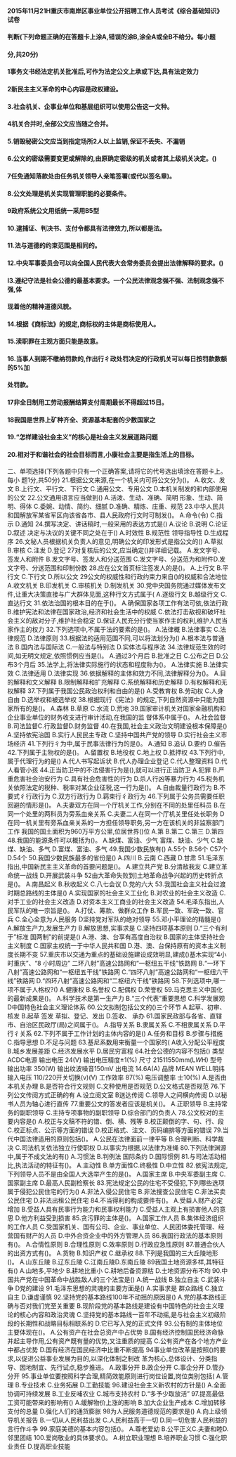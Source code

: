 #### 2015年11月21H重庆市南岸区事业单位公开招聘工作人员考试《综合基础知识》试卷

#### 判断(下列命题正确的在答题卡上涂A,错误的涂B,涂全A或全B不给分。每小题
#### 分,共20分)

#### 1事务文书经法定机关批准后,可作为法定公文上承或下达,具有法定效力
>   

#### 2新民主主义革命的中心内容是政权建设。
#### 3.社会机关、企事业单位和基层组织可以使用公告这一文种。
#### 4机关合并时,全部公文应当随之合并。
#### 5.销毁秘密公文应当到指定场所2人以上监销,保证不丢失、不漏销
#### 6.公文的密级需要变更或解除的,由原确定密级的机关或者其上级机关决定。()
#### 7任免通知落款处由任务机关领导人亲笔签署(或代以签名章)。
#### 8.公文处理是机关实现管理职能的必要条件。
#### 9政府系统公文用纸统一采用B5型
#### 10.逮捕证、判决书、支付令都具有法律效力,所以都是法。
#### 11.法与道德的约束范围是相同的。
#### 12.中央军事委员会可以向全国人民代表大会常务委员会提出法律解释的要求。()
#### I3.遵纪守法是社会公德的最基本要求。一个公民法律观念强不强、法制观念强不强,体
#### 现着他的精神道德风貌。
#### 14.根据《商标法》的规定,商标权的主体是商标使用人。
#### 15.渎职罪在主观方面只能是故意。
#### 16.当事人到期不缴纳罚款的,作出行彳政处罚决定的行政机关可以每日按罚款数额的5%加
#### 处罚款。
#### 17非全日制用工劳动报酬结算支付周期最长不得超过15日。
#### 18我国是世界上矿种齐全、资源基本配套的少数国家之
#### 19.“怎样建设社会主义”的核心是社会主义发展道路问题
#### 
#### 
#### 20.相对于和谐社会的社会目标而言,小康社会主要是指生活上的目标。
二、单项选择(下列各题中只有一个正确答案,请将它的代号选出填涂在答题卡上。每小
题1分,共50分)
21.根据公文来源,在一个机关内可将公文分为()。
A.收文、发文
B.上行文、平行文、下行文
C.通用公文、专用公文
D.本机关制发的和内部使用的公文
22.公文通用语言应当做到()
A.活泼、生动、准确、简明
形象、生动、简明、得体
C.委婉、动情、简约、细腻
D.准确、精炼、庄重、规范
23.中华人民共和国解放军某省军区向该省各市、县人民政府行文时可制发()。
A.命令(令)
C.指示
D.通知
24.撰写决定、讲话稿时,一般采用的表达方式是()
A.议论
B.说明
C.论证
D.叙述
决定与决议的关键不同之处在于()
A.时效性
B.规范性
领导指导性
D.生成程序
26.文秘人员根据机关负责人的意见,明确公文的印发形式是指公文的()
A.草拟
B.审核
C.注发
D.登记
27对复核后的公文,应当确定()并详细记载。
A.发文字号、签发人和附件
B.发文字号、签发人和分送范围
C.发文字号、分送范为和附件D.发文字号、分送范围和印制份数
28.应在公文首页标注签发人的是()。
A.上行文
B.平行文
C.下行文
D.所以公文
29公文的权威性和行政约束力来自()的权威和合法地位
A.收文机关
B.印发机关
C.审核机关
D.制发机关
30.党中央国务院通过媒体发布文件,让重大决策直接与广大群体见面,这种行文方式属于(
A.逐级行文
B.越级行文
C.直达行文
31.依法治国的根本目的在于()。
A.确保国家各项工作有法可依,依法行政
B.维护宪法和法律在国家政治,经济和社会生活中的权威
C.依法打击敌视和破坏社会主义的敌对分子,维护社会稳定
D.保证人民充分行使当家作主的权利,维护人民当家作主的权力
32.下列选项中,不属于法的要素的是()。
A.法律概
B.法律事实
C.法律规范
D.法律原则
33.根据法的适用范围不同,可以将法划分为()
A.根本法与普通法
B.国内法与国际法
C.一般法与特别法
D.实体法与程序法
34.法律规范生效的时间,如无明文规定,依照惯例应当是()。
A.通过3个月后
B.批准之日
C.公布之日
D.公布3个月后
35.法学上,将法律实际施行的状态和程度称为()。
A.法律实施
B.法律实效
C.法律适用
D.法律实现
36.依据解释的主体和效力不同,法律解释分为()。
A.目的解释和文义解释
B.限制解释和扩充解释
C.系统解释和历史解释
D.有权解释和无权解释
37.下列属于我国公民政治权利和自由的是()
A.受教育权
B.劳动权
C.人身自由
D.选举权和被选举权
38.根据现行《宪法》的规定,下列自然资源中只能为国家所有的是()。
A.森林
B.草原
C.水流
D.荒地
39.国家审计机关对国家金融机构和企业事业单位的财务收支进行审计活动,在我国的监
督体系中属于()。
A.社会监督
B.司法监督C.行政监督D.财务监督
40.在我国,社会主义政治文明建设根本保障是()
A.坚持依宪治国
B.实行人民民主专政
C.坚持中国共产党的领导
D.实行社会主义市场经济
41.下列行彳为中,属于民事法律行为的是()。
A.通知
B.追认
D.要约
D.催告
42.下列属于主物权的是()。
A.留置权
B.地役权
C.地上权
D.抵押权
43.下列行中,属于代理行为的是()
A.代人书写起诉状
B.代人办理企业登记
C.代人整理资料
D.代人看管小孩
44.正当防卫中的不法侵害行为是(),就可以进行正当防卫
A.犯罪
B.严重危害社会治安行为
C.具有社会危害性的行为
D.杀人行凶等暴力行为
45.税务机关依照法定的税种、税率对某企业征税,这一行为是()。
A.自由裁量行政行为
B.不要式彳行政行为
C.双方行政行为
D.羁束行彳政行为
46.下列属于公务员需要任职回避的情形是()。
A.夫妻双方在同一个厅机关工作,分别在不同的处里任科员
B.在同一个处里的两科员为旁系血亲关系
C.夫妻二人在同一个厅机关里任处长职务
D在同一机关里有旁系血亲关系的一方担任领导职务,另一方在该机关的非监察部门工作
我国的国土面积为960万平方公里,位居世界()位
A.第
B.第二
C.第三
D.第四
48.我国的能源条件可以概括为()。
A.缺煤、富油、少气
富煤、缺油、少气
C.缺煤、缺油、多气
D.富煤、富油、多气
49.我国少数民族有()
A.55个
B.56个
C57个
D.54个
50.我国少数民族最多的省份是()
A.四川
B.云南
C.西藏
D.甘肃
51.毛泽东指出,中国新民主主义革命的首要问题是()。
A.建立共产党
B.分清敌我友
C.建立革命统一战线
D.开展武装斗争
52由大革命失败到]土地革命战争兴起的历史转折点是()。
A.南昌起义
B.秋收起义
C.八七会议
D.党的六大
53.我国社会主义社会过渡时期总路线的主体是()
A.实现国家的社会主义工业化
B.对农业的社会主义改造
C.对手工业的社会主义改造
D.对资本主义工商业的社会主义改造
54.毛泽东指出,人民军队的唯一宗旨是()。
A.打仗、筹款、做群众工作
B.军民一致、军政一致、官兵
C.全心全意为人民服务
D坚持党对军队的绝对领导
55.邓小平理论的精髓是()
A.解放生产力,发展生产力
B.解放思想,实事求是
C.坚持四项基本原则
D.“三个有利于”标准
国两制”的前提是()
A.港、澳、台享有高度自治权
B.国家的主体坚持社会主义制度
C.国家主权统一于中华人民共和国
D.港、澳、台保持原有的资本主义制度长期不变
57.重庆市以交通为重点的基础设施建设成效明显,建成()基木实现“4小时重庆”、“8
小时周边”
二环八射”高速公路网和“一枢纽五干线”铁路网
B.“一环下八射”高速公路网和“一枢纽五干线”铁路网
C.“四环八射”高速公路网和“一枢纽六干线”铁路网
D.“四环八射”高速公路网和“二枢纽六干线”铁路网
58.下列选项中,哪一项不属于人格权?()
A.健康权
B.名誉权
C.配偶权
D.荣誉权
59.马克思主义中国化的最新成果是()。
A.科学技术是第一生产力
B.“三个代表”重要思想
C.科学发展观
D中国特色社会主义理论体系
60.公文拟制包括公文的()三个环节
A.起草、初审、核发
B.起草
签发
草拟、登记、发出
D.签收、
承办
61.国家民政部与各省、直辖市、自治区民政厅(局)之间属于()。
A.指导关系
B.隶属关系
C.不相隶属关系
D.平行彳关系
62.下列不属于工作计划的主体内容的是()
A.任务和目标
B.步骤与措施
C.指导思想
D.不足与问题
63.基尼系数用来衡量一个国家的(
A收入分配公平程度
B.城乡发展差距
C.经济发展水平
D.居民穷富程
64.社会公德的内容不包括()
类型
ACDC电源
输出电压
24(V)
输出电压精度±1(%)
尺寸
21511550mm(L*W*H)
型号
输出功率
350(W)
输出纹波噪音150mV
出电流
14.6A(A)
品牌
MEAN WELL明纬
输入电压
110/220开关切换(v)(V)
工作效率
87(%)
电压调整率
士10(%)
A.是否由本机关办理
B.是否符合行文规则
C.文种使用是否规范
D.公文格式是否规范
76.下列公文传阅方式正确的有
A.设立阅文室
B送达传阅
C.领导人之间横向传阅
D.以秘书人员为轴心进行直传
77.重要公文的答发者应该是机关()。
A.正职领导
B.主持常务的副职领导
C.主持专项事物的副职领导
D.综合部门的负责人
78.公文校对的主要内容是()
A.校正与文稿不符的错、倒、横、残等
B.校正颠倒的字、句、行、段
C.校正标点、公示等方面的错误
D.校正格式、注文、页码编排等方面的错误
79.当代中国法律适用的原则包括()。
A.公民在法律面前一律平等
B.合理判断、科学裁决
C.司法机关依法独立行使职权
D.以事实为根据,以法律为准绳
80.下列法律渊源中,属于不成文法的有()
A.习惯法
B.判例法
国际条约
D.国际惯例
81.与司法活动相比,执法活动的特征有()。
A.主动性
B.单方面性C.终极性
D.中立性
82.依宪法规定,下列领导人员不是由全国人大选举产生的是()。
A.国家主席
B.中央军委副主席
C.国家副主席
D.最高人民副检察长
83.宪法规定公民的住宅不受侵犯,下列哪些选项属于侵犯公民住宅的行为()
A.非法入侵公民住宅
B.非法搜查公民住宅
C.非法买卖公民住宅
D.非法出租公民住宅
84.不当得利的构成要件有()。
A.受益人财产必定增加
B.受益人具有民事行为能力和民事权利能力
C.受益人主观上有损害他人的意思
D.他方利益受到损害
85.贪污罪的主体是()。
A.国家工作人员
B.集体经济组织的工作人员
C.受国家机关、国有公司、企业、事业单位、人民团体委托管理、经营国有财产的人员
D.中外合资企业中的外方管理人员
86.我国行政法的基本原则有()。
A.合情性原则
B.合理性原则
C.效率原则
D.行政应急性原则
87.普通合伙人的出资方式有()。
A.货物
B.知识产权
C.继承权
88.下列是我国的三大丘陵地形()。
A.山东丘陵
B.辽东丘陵
C.江南丘陵D.东南丘陵
89我国土地资源多样,其特征有()
A.山地多,平地少
B.耕地比重小
C.耕地后备资源枯
D.土地资源分布不均
90.中国共产党在中国革命中战胜敌人的三个法宝是()
A.统一战线
B.独立自主
C.武装斗争
D党的建设
91.毛泽东思想的灵魂的主要方面是()
A.实事求是
群众路线
C.独立自主
D.谦虚谨慎
92.坚持党的基本路线100年不动摇的原因是()
A.党的基本路线正确与否对我们党至关重要
B.现阶段党的基本路线是建设有中国特色的社会主义理论的核心内容和政治灵魂
C.坚持党的基本路线一百年不动摇,是与社会主义初级阶段的长期性和战略目标相联系的
D.它已写入党的正式文件
93.公有制的主体地位主要体现在()。
A.公有资产在社会总资产中占优势
B.国有经济控制国民经济命脉并起主导作用,公有资产既有量的优势,又注重质的提高
C.公有资产在各个地方产业中都占优势
D.国有经济在国民经济中比重不断提高
94事业单位改革是按照()的要求,以促进公益事业发展为目的,以深化体制之制改
革为核心,总体设计、分类指导、因地制宜、先行试点,稳步推进。
A.政事分开
B.政企分开
C.事企分开
D.管办分开
95.事业单位要按照科学合理,精简效能原则进行岗位设置,岗位类别包括(
A.管理
B.专业技术
C.业务拓展
D.工勤技能
96.建设社会主义新农村的方针是()
A.全面协调可持续发展
B.工业反哺农业
C.城市支持农村
D.“多予少取放活”
97.提高最低工资可能带来的影响有()
A.缓解物价上涨的影响
B.加大企业生产成本
C.增加转移支付的总量
D.强化人们的通货膨胀
98为人民服务道德规范的要求是()
A.向上级领导机关报告
B.一切从人民利益出发
C.人民利益高于一切
D.同一切危害人民利益的言行作斗争
99.家庭美德的基本内容包括()。
A.尊老爱幼
B.公平正义C.夫妻和睦D.邻里团结
100.爱岗敬业的具体要求()。
A.树立职业理想
B.培养职业习惯
C.强化职业责任
D.提高职业技能